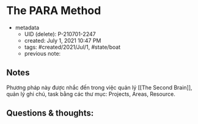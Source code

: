 # The PARA Method

- metadata
	- UID (delete): P-210701-2247
	- created: July 1, 2021 10:47 PM
	- tags: #created/2021/Jul/1, #state/boat  
	- previous note:

## Notes
Phương pháp này được nhắc đến trong việc quản lý [[The Second Brain]], quản lý ghi chú, task bằng các thư mục: Projects, Areas, Resource.
## Questions & thoughts:

